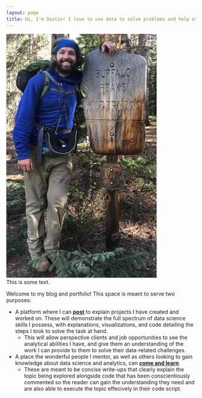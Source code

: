 ```yaml
---
layout: page
title: Hi, I'm Dustin! I love to use data to solve problems and help others better understand the world around them.
---
```


<div style="display:inline-block;vertical-align:top;">
    <img src="/assets/img/dustin_wicker.jpg" alt="img"/>
</div>
<div style="display:inline-block;">
    <div>This is some text.</div>
</div>

Welcome to my blog and portfolio! This space is meant to serve two purposes:  
* A platform where I can **[post](https://dustinwicker.github.io/menu/posts.html)** to explain projects I have created and worked on. These will demonstrate the full spectrum of data science skills I possess, with explanations, visualizations, and code detailing the steps I took to solve the task at hand.
   * This will allow perspective clients and job opportunities to see the analytical abilities I have, and give them an understanding of the work I can provide to them to solve their data-related challenges.
* A place the wonderful people I mentor, as well as others looking to gain knowledge about data science and analytics, can **[come and learn](https://dustinwicker.github.io/menu/teaching_resources.html)**.
   * These are meant to be concise write-ups that clearly explain the topic being explored alongside code that has been conscientiously commented so the reader can gain the understanding they need and are also able to execute the topic effecively in their code script.
